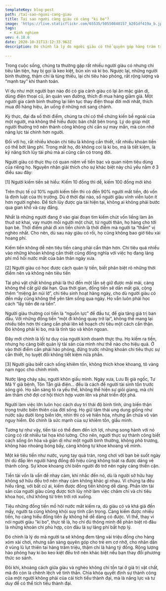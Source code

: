 ```yaml
---
templateKey: blog-post
path: /tai-sao-nguoi-cang-giau
title: Tại sao người càng giàu có càng "ki bo"?
image: 'https://live.staticflickr.com/65535/50550840157_b201df419a_b.jpg' 
tags:
  - Kinh nghiem
uev: 4.18.6
date: 2020-10-31T13:12:33.962Z
description: Đó chính là lý do người giàu có thể quyên góp hàng trăm triệu cho người gặp hoạn nạn, nhưng sẽ không tặng vài triệu để hàng xóm "xài" chơi.
 
---
```




Trong cuộc sống, chúng ta thường gặp rất nhiều người giàu có nhưng chi tiêu tằn tiện, hay bị gọi là keo kiệt, bủn xỉn và ki bo. Ngược lại, những người bình thường, thậm chí là túng thiếu, lại chi tiêu hào phóng, rất rộng lượng và “mạnh tay” khi thanh toán.

Ví dụ như một người bạn nào đó có gia cảnh giàu có lại ăn mặc giản dị, dùng điện thoại cũ, ăn quán ven đường, thích đi mua hàng giảm giá. Một người gia cảnh bình thường lại liên tục thay điện thoại đời mới nhất, thích mua đồ hàng hiệu, ăn uống ở những nơi sang chảnh.

Kỳ thực, đại đa số thời điểm, chúng ta chỉ có thể chứng kiến bề ngoài của một người, mà không thể hiểu được bản chất bên trong. Lý do giúp một người thường trở nên thành công không chỉ cần sự may mắn, mà còn nhờ năng lực tài chính hơn người.

Đối với họ, rất nhiều khoản chi tiêu là không cần thiết, rất nhiều khoản tiền có thể bớt lãng phí. Trong mắt họ, đó không coi là ki bo, mà là tiết kiệm, là kỹ năng tích lũy tài phú mà ai cũng cần có trong đời.

Người giàu có thực thụ có quan niệm về tiền bạc và quan niệm tiêu dùng của riêng họ. Nguyên nhân giải thích cho sự khác biệt này chủ yếu nằm ở 3 điều sau đây:

[1] Người kiếm tiền sẽ hiểu: Kiếm 10 đồng thì dễ, kiếm 100 đồng mới khó

Trên thực tế cứ 10% người kiếm tiền thì có đến 90% người mất tiền, đó vốn là định luật của thị trường. Dù ở thời đại nào, số người giàu vĩnh viễn luôn ít hơn người nghèo. Để tích lũy được gia tài hiện tại, không ai không phải bước qua gian khổ và cay đắng.

Nhất là những người đang ở vào giai đoạn tìm kiếm chút vốn liếng làm ăn thuở sơ khai, vay mượn mỗi người một chút, từ người thân, họ hàng cho tới bạn bè. Thời điểm phải đi xin tiền chính là thời điểm mà người ta “thấm” vị nghèo nhất. Cho nên, dù sau này giàu có rồi, họ cũng không bao giờ tiêu xài hoang phí.

Kiếm tiền không dễ nên tiêu tiền càng phải cẩn thận hơn. Chi tiêu quá nhiều vào những khoản không cần thiết cũng đồng nghĩa với việc họ đang lãng phí mồ hôi nước mắt của bản thân ngày xưa.

[2] Người giàu có học được cách quản lý tiền, biết phân biệt rõ những thời điểm nên và không nên tiêu tiền

Tài phú vật chất không phải là thứ đến một lần sẽ giữ được mãi mãi, càng không thể cất giữ dài hạn. Qua thời gian, đồng tiền sẽ dần mất giá, cộng thêm “miệng ăn núi lở”, chi tiêu sinh hoạt hàng ngày, cho dù người giàu có đến mấy cũng không thể yên tâm sống qua ngày. Họ vẫn luôn phải học cách “lấy tiền đẻ ra tiền”.

Người giàu thường coi tiền là “nguồn lực” để đầu tư, để gia tăng giá trị ban đầu. Với những đồng tiền “một đi không quay trở lại”, không thể mang lại nhiều tiền hơn thì càng cần phải lên kế hoạch chi tiêu một cách cẩn thận. Đó không phải ki bo, mà là tỉnh táo và khôn ngoan.

Đây mới chính là lối tư duy của người kinh doanh thực thụ. Họ kiếm ra tiền, nhưng họ càng biết quản lý tài sản của mình như thế nào cho hiệu quả. Ở vào thời điểm cần phải hào phóng, đứng trước những khoản chi tiêu thực sự cần thiết, họ tuyệt đối không tiết kiệm nửa phần.

[3] Người giàu biết cách sống khiêm tốn, không thích khoe khoang, tô vàng nạm ngọc cho chính mình.

Nước lặng chảy sâu, người khôn giấu mình. Ngày xưa, Lưu Bị giả ngốc, Tư Mã Ý giả bệnh, Tôn Tẫn giả điên... đều là cách để người tài sinh tồn trước sóng gió. Họ sẵn sàng tỏ ra yếu thế, không thể hiện sự giỏi giang, mà chỉ âm thầm chờ đợi cơ hội thích hợp vươn lên và phát triển đột phá.

Người làm việc lớn luôn học cách duy trì thái độ bình tĩnh, ứng biến thận trọng trước biến thiên của đời sống. Họ giữ tâm thái ung dung giống như nước sâu dưới lòng biển lớn, nhìn thì có vẻ hiền hòa, nhưng ẩn chứa vô vàn nguy hiểm. Đó chính là sức mạnh của sự khiêm tốn, giấu mình.

Tương tự như vậy, tiền tài có thể đem đến ích lợi, nhưng song hành với nó cũng có rất nhiều tai họa khó lường. Cho nên, người thực sự thành công biết cách sống ôn hòa và giản dị như một người bình thường, không phô trương, không hào nhoáng bóng bẩy, càng không tự khoe khoang về mình.

Một kẻ tiêu tiền như nước, vung tay quá trán, rong chơi với bạn bè suốt ngày thì dù đắp lên người hàng đống đồ hiệu cũng không toát ra được dáng vẻ thành công. Sự khoe khoang chỉ biến người đó trở nên ngày càng thiển cận.

Tiền tài vốn là vấn đề nhạy cảm, khi nhắc đến nó, dù là người sở hữu hay không sở hữu đều trở nên nhạy cảm không khác gì nhau. Vì chúng ta đều hiểu rằng, với bất cứ ai, kiếm được đồng tiền không dễ dàng. Phần lớn tài sản của người giàu cũng được tích lũy nhờ làm việc chăm chỉ và chi tiêu khoa học, chứ không từ trên trời rơi xuống.

Tiêu những đồng tiền mồ hôi nước mắt kiếm ra, dù giàu có và khá giả đến mấy, người ta cũng không khỏi suy tính cẩn trọng. Càng kiếm được nhiều tiền, họ càng hiểu đồng tiền ấy không hề dễ dàng có được. Vì thế, thay vì nói người giàu "ki bo", thực tế là, họ chỉ đủ thông minh để phân biệt rõ đâu là những khoản chi phù hợp, còn đâu là sự lãng phí bất hợp lý.

Đó chính là lý do mà người ta sẽ không đem tặng vài triệu đồng cho hàng xóm xài chơi, nhưng sẵn sàng quyên góp cho trẻ em cơ nhỡ, cho nhân dân ở vùng lũ lụt thiên tai hàng trăm triệu, thậm chí là hàng tỷ đồng. Rộng lượng hào phóng hay ki bo keo kiệt đều trở nên khác biệt nếu bạn thay đổi phương thức so sánh.

Đôi khi, khoảng cách giữa giàu và nghèo không chỉ tồn tại ở giá trị vật chất, mà đó còn là chênh lệch về tinh thần. Chìa khóa quyết định sự thành công của một người không phải của cải tích tiểu thành đại, mà là năng lực và tư duy để có thể tích tiểu thành đại.